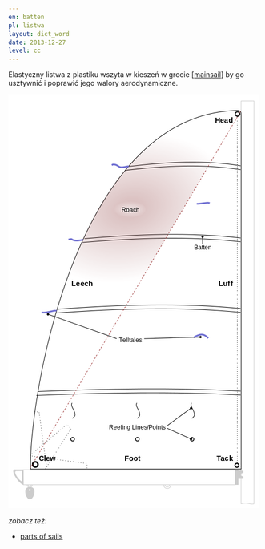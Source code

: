 ```yaml
---
en: batten
pl: listwa 
layout: dict_word
date: 2013-12-27
level: cc
---
```


Elastyczny listwa z plastiku wszyta w kieszeń w grocie [[mainsail](/dict/sails/mainsail.html)] by go usztywnić i poprawić jego walory aerodynamiczne.

![części żagla](/img/dict/parts_of_a_sail.png)

*zobacz też:*

* [parts of sails](/dict/sails/parts-of-sails.html)
